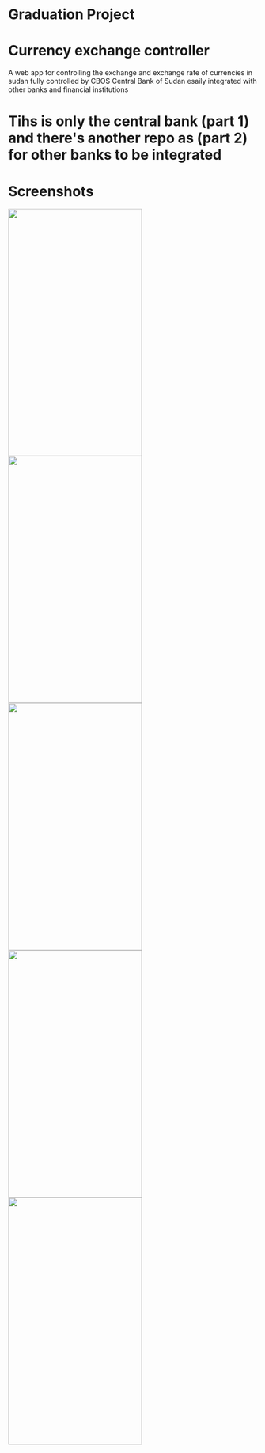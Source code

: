 # Graduation Project

# Currency exchange controller
A web app for controlling the exchange and exchange rate of currencies in sudan
fully controlled by CBOS Central Bank of Sudan
esaily integrated with other banks and financial institutions
# Tihs is only the central bank (part 1) and there's another repo as (part 2) for other banks to be integrated

# Screenshots

<div style={{display: flex; flex-direction: row}}>
  <img src="https://github.com/SiddigHope/FMOH-Covax-Reg/blob/main/screenshots/home.png" width="270" height="500" />
  <img src="https://github.com/SiddigHope/FMOH-Covax-Reg/blob/main/screenshots/transactions.png" width="270" height="500" />
  <img src="https://github.com/SiddigHope/FMOH-Covax-Reg/blob/main/screenshots/exchangerate.png" width="270" height="500" />
  <img src="https://github.com/SiddigHope/FMOH-Covax-Reg/blob/main/screenshots/banks.png" width="270" height="500" />
  <img src="https://github.com/SiddigHope/FMOH-Covax-Reg/blob/main/screenshots/users.png" width="270" height="500" />
</div>
